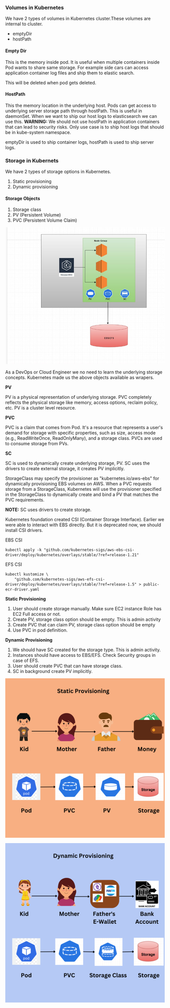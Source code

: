 ### Volumes in Kubernetes

We have 2 types of volumes in Kubernetes cluster.These volumes are internal to cluster.
* emptyDir
* hostPath

#### Empty Dir
This is the memory inside pod. It is useful when multiple containers inside Pod wants to share same storage. For example side cars can access application container log files and ship them to elastic search.

This will be deleted when pod gets deleted.

#### HostPath
This the memory location in the underlying host. Pods can get access to underlying server storage path through hostPath. This is useful in daemonSet. When we want to ship our host logs to elasticsearch we can use this.
**WARNING:** We should not use hostPath in application containers that can lead to security risks. Only use case is to ship host logs that should be in kube-system namespace.

emptyDir is used to ship container logs, hostPath is used to ship server logs.

### Storage in Kubernets
We have 2 types of storage options in Kubernetes.
1. Static provisioning
2. Dynamic provisioning

#### Storage Objects
1. Storage class
2. PV (Persistent Volume)
3. PVC (Persistent Volume Claim)

![alt text](storage.jpg)

As a DevOps or Cloud Engineer we no need to learn the underlying storage concepts. Kubernetes made us the above objects available as wrapers.

**PV**

PV is a physical representation of underlying storage. PVC completely reflects the physical storage like memory, access options, reclaim policy, etc. PV is a cluster level resource.

**PVC**

PVC is a claim that comes from Pod. It's a resource that represents a user's demand for storage with specific properties, such as size, access mode (e.g., ReadWriteOnce, ReadOnlyMany), and a storage class. PVCs are used to consume storage from PVs.

**SC**

SC is used to dynamically create underlying storage, PV. SC uses the drivers to create external storage, it creates PV implicitly.

StorageClass may specify the provisioner as "kubernetes.io/aws-ebs" for dynamically provisioning EBS volumes on AWS. When a PVC requests storage from a StorageClass, Kubernetes will use the provisioner specified in the StorageClass to dynamically create and bind a PV that matches the PVC requirements.

**NOTE:** SC uses drivers to create storage.

Kubernetes foundation created CSI (Container Storage Interface). Earlier we were able to interact with EBS directly. But it is deprecated now, we should install CSI drivers.

EBS CSI
```
kubectl apply -k "github.com/kubernetes-sigs/aws-ebs-csi-driver/deploy/kubernetes/overlays/stable/?ref=release-1.21"
```
EFS CSI
```
kubectl kustomize \
    "github.com/kubernetes-sigs/aws-efs-csi-driver/deploy/kubernetes/overlays/stable/?ref=release-1.5" > public-ecr-driver.yaml
```
**Static Provisioning**
1. User should create storage manually. Make sure EC2 instance Role has EC2 Full access or not.
2. Create PV, storage class option should be empty. This is admin activity
3. Create PVC that can claim PV, storage class option should be empty
4. Use PVC in pod definition.

**Dynamic Provisioning**
1. We should have SC created for the storage type. This is admin activity.
2. Instances should have access to EBS/EFS. Check Security groups in case of EFS.
3. User should create PVC that can have storage class.
4. SC in background create PV implicitly.

![alt text](static.jpg)

![alt text](dynamic.jpg)

